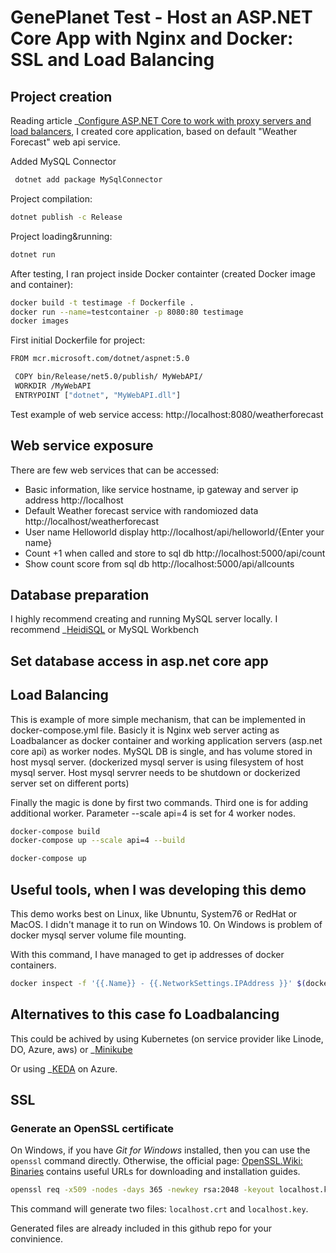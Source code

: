# GenePlanet Test - Host an ASP.NET Core App with Nginx and Docker: SSL and Load Balancing

## Project creation
 Reading article _[Configure ASP.NET Core to work with proxy servers and load balancers](https://dev.to/avinashth/containerize-a-net-core-web-api-project-4p05), I created core application, based on default "Weather Forecast" web api service.
 
 Added MySQL Connector
 ```bash
  dotnet add package MySqlConnector
  ```

 Project compilation:
 ```bash
 dotnet publish -c Release
 ```
 Project loading&running:
  ```bash
 dotnet run
 ```

After testing, I ran project inside Docker containter (created Docker image and container):
```bash
docker build -t testimage -f Dockerfile .
docker run --name=testcontainer -p 8080:80 testimage
docker images
```

First initial Dockerfile for  project:
```bash
FROM mcr.microsoft.com/dotnet/aspnet:5.0

 COPY bin/Release/net5.0/publish/ MyWebAPI/
 WORKDIR /MyWebAPI
 ENTRYPOINT ["dotnet", "MyWebAPI.dll"]
```

Test example of web service access:
http://localhost:8080/weatherforecast

## Web service exposure

There are few web services that can be accessed:
  - Basic information, like service hostname, ip gateway and server ip address
  http://localhost
  - Default Weather forecast service with randomiozed data
  http://localhost/weatherforecast
  - User name Helloworld display
  http://localhost/api/helloworld/{Enter your name}
  - Count +1 when called and store to sql db
  http://localhost:5000/api/count
  - Show count score from sql db
  http://localhost:5000/api/allcounts
  
## Database preparation

I highly recommend creating and running MySQL server locally. I recommend _[HeidiSQL](https://www.heidisql.com/) or MySQL Workbench

## Set database access in asp.net core app

## Load Balancing
This is example of more simple mechanism, that can be implemented in docker-compose.yml file. 
Basicly it is Nginx web server acting as Loadbalancer as docker container and working application servers (asp.net core api) as worker nodes. MySQL DB is single, and has volume stored in host mysql server. (dockerized mysql server is using filesystem of host mysql server. Host mysql servrer needs to be shutdown or dockerized server set on different ports)

Finally the magic is done by first two commands. Third one is for adding additional worker. Parameter --scale api=4 is set for 4 worker nodes.
```bash
docker-compose build
docker-compose up --scale api=4 --build

docker-compose up
```

## Useful tools, when I was developing this demo

This demo works best on Linux, like Ubnuntu, System76 or RedHat or MacOS. I didn't manage it to run on Windows 10. On Windows is problem of docker mysql server volume file mounting.

With this command, I have managed to get ip addresses of docker containers.
```bash
docker inspect -f '{{.Name}} - {{.NetworkSettings.IPAddress }}' $(docker ps -aq)
```

## Alternatives to this case fo Loadbalancing

This could be achived by using Kubernetes (on service provider like Linode, DO, Azure, aws) or _[Minikube](https://minikube.sigs.k8s.io/docs/start/)

Or using _[KEDA](https://blog.tomkerkhove.be/2019/06/14/scaling-apps-with-keda/) on Azure.

## SSL

### Generate an OpenSSL certificate

On Windows, if you have _Git for Windows_ installed, then you can use the `openssl` command directly. Otherwise, the official page: [OpenSSL.Wiki: Binaries](https://wiki.openssl.org/index.php/Binaries) contains useful URLs for downloading and installation guides.

```bash
openssl req -x509 -nodes -days 365 -newkey rsa:2048 -keyout localhost.key -out localhost.crt -passin pass:YourSecurePassword
```

This command will generate two files: `localhost.crt` and `localhost.key`.

Generated files are already included in this github repo for your convinience.
